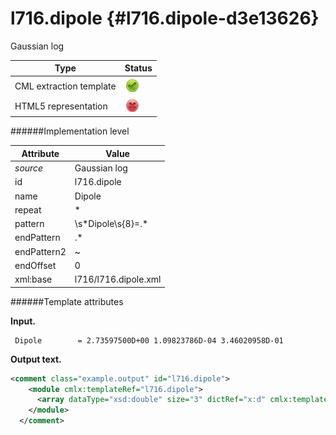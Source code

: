 # l716.dipole {#l716.dipole-d3e13626}

Gaussian log

| Type                                                                                                                                                | Status                                                                                                                                              |
|----|----|
| CML extraction template                                                                                                                             | ![](/imgs/Total.png)                                                                                                                                |
| HTML5 representation                                                                                                                                | ![](/imgs/None.png)                                                                                                                                 |

######Implementation level

| Attribute                                                                                                                                           | Value                                                                                                                                               |
|----|----|
| *source*                                                                                                                                            | Gaussian log                                                                                                                                        |
| id                                                                                                                                                  | l716.dipole                                                                                                                                         |
| name                                                                                                                                                | Dipole                                                                                                                                              |
| repeat                                                                                                                                              | \*                                                                                                                                                  |
| pattern                                                                                                                                             | \\s\*Dipole\\s{8}=.\*                                                                                                                               |
| endPattern                                                                                                                                          | .\*                                                                                                                                                 |
| endPattern2                                                                                                                                         | \~                                                                                                                                                  |
| endOffset                                                                                                                                           | 0                                                                                                                                                   |
| xml:base                                                                                                                                            | l716/l716.dipole.xml                                                                                                                                |

######Template attributes

**Input.**

     Dipole        = 2.73597500D+00 1.09823786D-04 3.46020958D-01
      

**Output text.**

```xml
<comment class="example.output" id="l716.dipole">
    <module cmlx:templateRef="l716.dipole">
      <array dataType="xsd:double" size="3" dictRef="x:d" cmlx:templateRef="dipole">2.735975 1.09823786E-4 0.346020958</array>
    </module>
  </comment>
```
